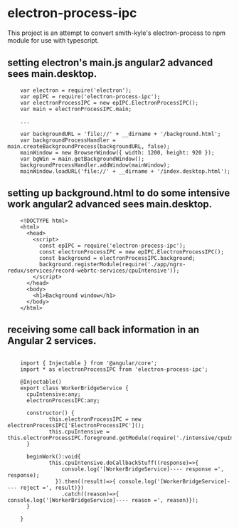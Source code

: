 

# electron-process-ipc
This project is an attempt to convert smith-kyle's electron-process to npm module for use with typescript.



## setting electron's main.js  angular2 advanced sees main.desktop.


```
    var electron = require('electron');
    var epIPC = require('electron-process-ipc');
    var electronProcessIPC = new epIPC.ElectronProcessIPC();
    var main = electronProcessIPC.main;

    ...

    var backgroundURL = 'file://' + __dirname + '/background.html';
    var backgroundProcessHandler = main.createBackgroundProcess(backgroundURL, false);
    mainWindow = new BrowserWindow({ width: 1200, height: 920 });
    var bgWin = main.getBackgroundWindow();
    backgroundProcessHandler.addWindow(mainWindow);
    mainWindow.loadURL('file://' + __dirname + '/index.desktop.html');

```

## setting up background.html to do some intensive work  angular2 advanced sees main.desktop.


```
    <!DOCTYPE html>
    <html>
      <head>
        <script>
          const epIPC = require('electron-process-ipc');
          const electronProcessIPC = new epIPC.ElectronProcessIPC();
          const background = electronProcessIPC.background;
          background.registerModule(require('./app/ngrx-redux/services/record-webrtc-services/cpuIntensive'));
        </script>
      </head>
      <body>
        <h1>Background window</h1>
      </body>
    </html>

```


## receiving some call back information in an Angular 2 services.

```

    import { Injectable } from '@angular/core';
    import * as electronProcessIPC from 'electron-process-ipc';

    @Injectable()
    export class WorkerBridgeService {
      cpuIntensive:any;
      electronProcessIPC:any;

      constructor() {
             this.electronProcessIPC = new electronProcessIPC['ElectronProcessIPC']();
             this.cpuIntensive = this.electronProcessIPC.foreground.getModule(require('./intensive/cpuIntensive'));
      }

      beginWork():void{
             this.cpuIntensive.doCallbackStuff((response)=>{
                 console.log('[WorkerBridgeService]---- response =', response);
               }).then((result)=>{ console.log('[WorkerBridgeService]---- reject =', result)})
                 .catch((reason)=>{ console.log('[WorkerBridgeService]---- reason =', reason)});
      }

    }
```